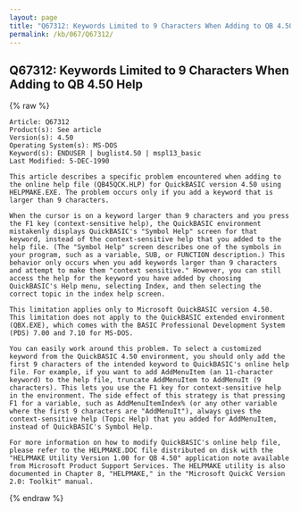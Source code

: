```yaml
---
layout: page
title: "Q67312: Keywords Limited to 9 Characters When Adding to QB 4.50 Help"
permalink: /kb/067/Q67312/
---
```


## Q67312: Keywords Limited to 9 Characters When Adding to QB 4.50 Help

{% raw %}

	Article: Q67312
	Product(s): See article
	Version(s): 4.50
	Operating System(s): MS-DOS
	Keyword(s): ENDUSER | buglist4.50 | mspl13_basic
	Last Modified: 5-DEC-1990
	
	This article describes a specific problem encountered when adding to
	the online help file (QB45QCK.HLP) for QuickBASIC version 4.50 using
	HELPMAKE.EXE. The problem occurs only if you add a keyword that is
	larger than 9 characters.
	
	When the cursor is on a keyword larger than 9 characters and you press
	the F1 key (context-sensitive help), the QuickBASIC environment
	mistakenly displays QuickBASIC's "Symbol Help" screen for that
	keyword, instead of the context-sensitive help that you added to the
	help file. (The "Symbol Help" screen describes one of the symbols in
	your program, such as a variable, SUB, or FUNCTION description.) This
	behavior only occurs when you add keywords larger than 9 characters
	and attempt to make them "context sensitive." However, you can still
	access the help for the keyword you have added by choosing
	QuickBASIC's Help menu, selecting Index, and then selecting the
	correct topic in the index help screen.
	
	This limitation applies only to Microsoft QuickBASIC version 4.50.
	This limitation does not apply to the QuickBASIC extended environment
	(QBX.EXE), which comes with the BASIC Professional Development System
	(PDS) 7.00 and 7.10 for MS-DOS.
	
	You can easily work around this problem. To select a customized
	keyword from the QuickBASIC 4.50 environment, you should only add the
	first 9 characters of the intended keyword to QuickBASIC's online help
	file. For example, if you want to add AddMenuItem (an 11-character
	keyword) to the help file, truncate AddMenuItem to AddMenuIt (9
	characters). This lets you use the F1 key for context-sensitive help
	in the environment. The side effect of this strategy is that pressing
	F1 for a variable, such as AddMenuItemIndex% (or any other variable
	where the first 9 characters are "AddMenuIt"), always gives the
	context-sensitive help (Topic Help) that you added for AddMenuItem,
	instead of QuickBASIC's Symbol Help.
	
	For more information on how to modify QuickBASIC's online help file,
	please refer to the HELPMAKE.DOC file distributed on disk with the
	"HELPMAKE Utility Version 1.00 for QB 4.50" application note available
	from Microsoft Product Support Services. The HELPMAKE utility is also
	documented in Chapter 8, "HELPMAKE," in the "Microsoft QuickC Version
	2.0: Toolkit" manual.

{% endraw %}
